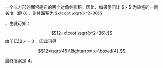 一个长方形的面积是它的两个对角线乘积。因此，如果我们让 $ x $ 为较短的一侧长度（即 6），则其面积为 
$x\cdot \sqrt{x^2+36}$

，由此可知：

$$12=x\cdot \sqrt{x^2+36}.$$ 由于已知 $x=3$ ，因此可得

$$12=\sqrt{45}\Rightarrow x=\boxed{4}.$$

最终答案是 4。
